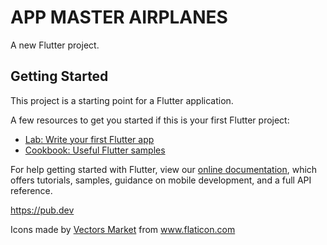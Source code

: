 # APP MASTER AIRPLANES

A new Flutter project.

## Getting Started

This project is a starting point for a Flutter application.

A few resources to get you started if this is your first Flutter project:

- [Lab: Write your first Flutter app](https://flutter.dev/docs/get-started/codelab)
- [Cookbook: Useful Flutter samples](https://flutter.dev/docs/cookbook)

For help getting started with Flutter, view our
[online documentation](https://flutter.dev/docs), which offers tutorials,
samples, guidance on mobile development, and a full API reference.

https://pub.dev

Icons made by <a href="https://www.flaticon.com/free-icon/globe_744502?term=airplane&page=1&position=18" title="Vectors Market">Vectors Market</a> from <a href="https://www.flaticon.com/" title="Flaticon"> www.flaticon.com</a>
